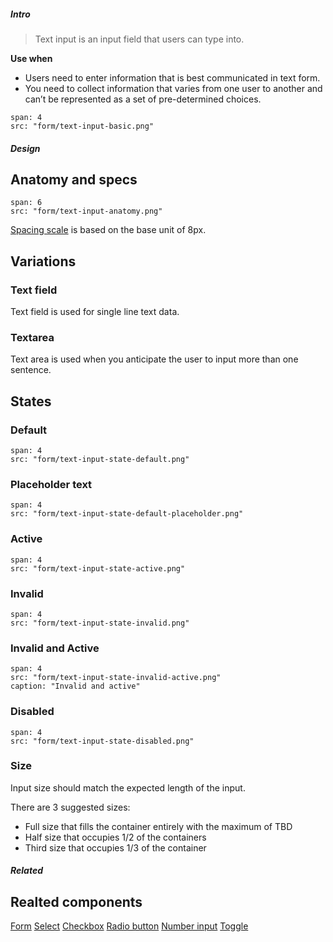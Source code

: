 ##### Intro

> Text input is an input field that users can type into.

**Use when**
- Users need to enter information that is best communicated in text form.
- You need to collect information that varies from one user to another and can’t be represented as a set of pre-determined choices.

```image
span: 4
src: "form/text-input-basic.png"
```

##### Design

## Anatomy and specs

```image
span: 6
src: "form/text-input-anatomy.png"
```
[Spacing scale](/visual_style/spacing) is based on the base unit of 8px.

## Variations

### Text field
Text field is used for single line text data.

### Textarea
Text area is used when you anticipate the user to input more than one sentence.

## States

### Default
```image
span: 4
src: "form/text-input-state-default.png"
```
### Placeholder text
```image
span: 4
src: "form/text-input-state-default-placeholder.png"
```

### Active
```image
span: 4
src: "form/text-input-state-active.png"
```

### Invalid
```image
span: 4
src: "form/text-input-state-invalid.png"
```

### Invalid and Active
```image
span: 4
src: "form/text-input-state-invalid-active.png"
caption: "Invalid and active"
```

### Disabled
```image
span: 4
src: "form/text-input-state-disabled.png"
```

### Size
Input size should match the expected length of the input.

There are 3 suggested sizes:
- Full size that fills the container entirely with the maximum of TBD
- Half size that occupies 1/2 of the containers
- Third size that occupies 1/3 of the container



##### Related

## Realted components
[Form](/components/form)
[Select](/components/select)
[Checkbox](/components/checkbox)
[Radio button](/components/radio-button)
[Number input](/components/number-input)
[Toggle](/components/toggle)
